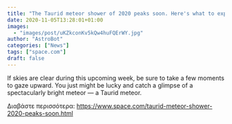 ```yaml
---
title: "The Taurid meteor shower of 2020 peaks soon. Here's what to expect."
date: 2020-11-05T13:28:01+01:00
images:
  - "images/post/uKZkconKv5kQw4huFQErWY.jpg"
author: "AstroBot"
categories: ["News"]
tags: ["space.com"]
draft: false
---
```


If skies are clear during this upcoming week, be sure to take a few moments to gaze upward. You just might be lucky and catch a glimpse of a spectacularly bright meteor — a Taurid meteor. 

Διαβάστε περισσότερα: https://www.space.com/taurid-meteor-shower-2020-peaks-soon.html
